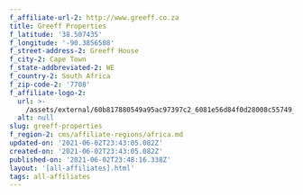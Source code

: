 ```yaml
---
f_affiliate-url-2: http://www.greeff.co.za
title: Greeff Properties
f_latitude: '38.507435'
f_longitude: '-90.3856508'
f_street-address-2: Greeff House­
f_city-2: Cape Town­
f_state-addbreviated-2: WE­
f_country-2: South Africa
f_zip-code-2: '7708'
f_affiliate-logo-2:
  url: >-
    /assets/external/60b817880549a95ac97397c2_6081e56d84f0d28008c55749_60785a782aca1b1016fde7f9_content_offical_vertical_primary.jpeg
  alt: null
slug: greeff-properties
f_region-2: cms/affiliate-regions/africa.md
updated-on: '2021-06-02T23:43:05.082Z'
created-on: '2021-06-02T23:43:05.082Z'
published-on: '2021-06-02T23:48:16.338Z'
layout: '[all-affiliates].html'
tags: all-affiliates
---
```



